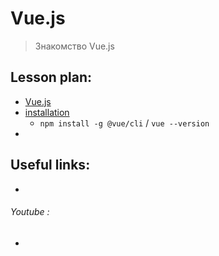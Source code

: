 ﻿# Vue.js
> Знакомство Vue.js


## Lesson plan:
+ [Vue.js](https://cli.vuejs.org/ru/)
+ [installation](https://cli.vuejs.org/ru/guide/installation.html)
  + `npm install -g @vue/cli` / `vue --version`
+ []()

## Useful links:
+ []()

###### Youtube :
+ []()
